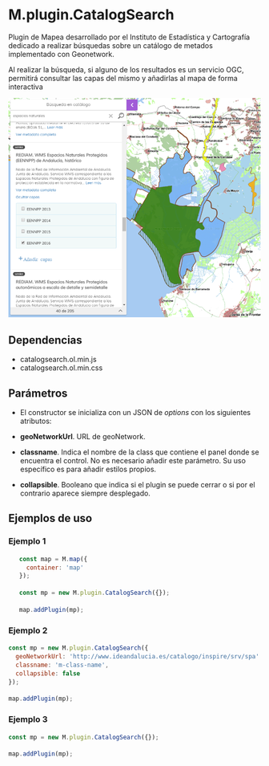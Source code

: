 # M.plugin.CatalogSearch

Plugin de Mapea desarrollado por el Instituto de Estadística y Cartografía dedicado a realizar búsquedas sobre un catálogo de metados implementado con Geonetwork.

Al realizar la búsqueda, si alguno de los resultados es un servicio OGC, permitirá consultar las capas del mismo y añadirlas al mapa de forma interactiva

![Imagen1](./img/catalogsearch_1.png)

## Dependencias

- catalogsearch.ol.min.js
- catalogsearch.ol.min.css

## Parámetros

- El constructor se inicializa con un JSON de _options_ con los siguientes atributos:

- **geoNetworkUrl**. URL de geoNetwork.

- **classname**. Indica el nombre de la class que contiene el panel donde se encuentra el control. No es necesario añadir este parámetro. Su uso específico es para añadir estilos propios.

- **collapsible**. Booleano que indica si el plugin se puede cerrar o si por el contrario aparece siempre desplegado.


## Ejemplos de uso

### Ejemplo 1
```javascript
   const map = M.map({
     container: 'map'
   });

   const mp = new M.plugin.CatalogSearch({});

   map.addPlugin(mp);
```
### Ejemplo 2
```javascript
const mp = new M.plugin.CatalogSearch({
  geoNetworkUrl: 'http://www.ideandalucia.es/catalogo/inspire/srv/spa'
  classname: 'm-class-name',
  collapsible: false
});

map.addPlugin(mp);
```
### Ejemplo 3
```javascript
const mp = new M.plugin.CatalogSearch({});

map.addPlugin(mp);
```
